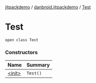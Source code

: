 [jitpackdemo](../../index.md) / [danbroid.jitpackdemo](../index.md) / [Test](./index.md)

# Test

`open class Test`

### Constructors

| Name | Summary |
|---|---|
| [&lt;init&gt;](-init-.md) | `Test()` |
